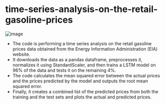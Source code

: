 # time-series-analysis-on-the-retail-gasoline-prices
![image](https://user-images.githubusercontent.com/78611284/216685873-9042acbe-8bce-4b0d-8ea9-635381ea9b51.png)
- The code is performing a time series analysis on the retail gasoline prices data obtained from the Energy Information Administration (EIA) website. 
- It downloads the data as a pandas dataframe, preprocesses it, normalizes it using StandardScaler, and then trains a LSTM model on 96% of the data and tests it on the remaining 4%. 
- The code calculates the mean squared error between the actual prices and the prices predicted by the model and outputs the root mean squared error. 
- Finally, it creates a combined list of the predicted prices from both the training and the test sets and plots the actual and predicted prices.
